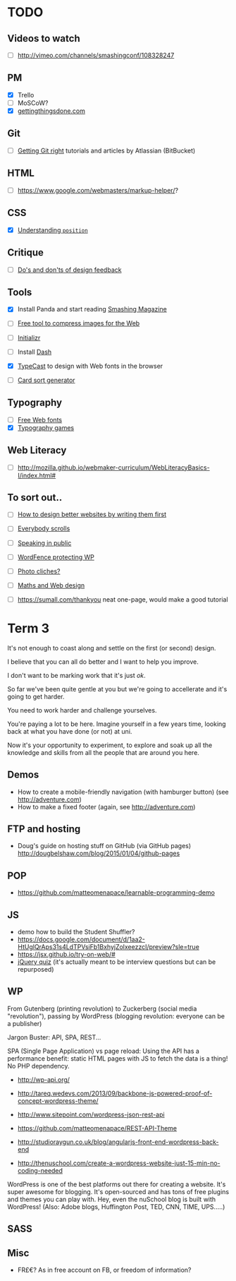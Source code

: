 # TODO

## Videos to watch

- [ ] http://vimeo.com/channels/smashingconf/108328247

## PM

- [x] Trello 
- [ ] MoSCoW?
- [x] [gettingthingsdone.com](http://gettingthingsdone.com/)

## Git

- [ ] [Getting Git right](https://www.atlassian.com/git) tutorials and articles by Atlassian (BitBucket)

## HTML

- [ ] https://www.google.com/webmasters/markup-helper/?

## CSS

- [x] [Understanding `position`](http://blog.froont.com/positioning-in-web-design)

## Critique

- [ ] [Do's and don'ts of design feedback](https://medium.com/@gem_ray/how-to-give-better-product-feedback-a38d3e2d4890)

## Tools

- [x] Install Panda and start reading [Smashing Magazine](http://www.smashingmagazine.com/)
- [ ] [Free tool to compress images for the Web](https://compressor.io)
- [ ] [Initializr](http://www.initializr.com/)
- [ ] Install [Dash](http://kapeli.com/dash)
- [x] [TypeCast](http://typecast.com) to design with Web fonts in the browser
- [ ] [Card sort generator](http://ignorethecode.net/blog/2015/03/20/card_sort_generator)


## Typography

- [ ] [Free Web fonts](http://www.typewolf.com/free-fonts)
- [x] [Typography games](http://type.method.ac)

## Web Literacy

- [ ] http://mozilla.github.io/webmaker-curriculum/WebLiteracyBasics-I/index.html#

## To sort out..

- [ ] [How to design better websites by writing them first](https://userbrain.net/blog/writing-better-websites)

- [ ] [Everybody scrolls](http://www.hugeinc.com/ideas/perspective/everybody-scrolls)

- [ ] [Speaking in public](http://speaking.io/)

- [ ] [WordFence protecting WP](http://www.wordfence.com/)
- [ ] [Photo cliches?](https://gonebeforelong.wordpress.com/2013/05/06/cliches/)

- [ ] [Maths and Web design](http://www.smashingmagazine.com/2010/02/09/applying-mathematics-to-web-design)

- [ ] https://sumall.com/thankyou neat one-page, would make a good tutorial 


# Term 3

It's not enough to coast along and settle on the first (or second) design.

I believe that you can all do better and I want to help you improve. 

I don't want to be marking work that it's just *ok*. 

So far we've been quite gentle at you but we're going to accellerate and it's going to get harder.

You need to work harder and challenge yourselves.

You're paying a lot to be here. Imagine yourself in a few years time, looking back at what you have done (or not) at uni. 

Now it's your opportunity to experiment, to explore and soak up all the knowledge and skills from all the people that are around you here.

## Demos

* How to create a mobile-friendly navigation (with hamburger button) (see http://adventure.com)
* How to make a fixed footer (again, see http://adventure.com)

## FTP and hosting

* Doug's guide on hosting stuff on GitHub (via GitHub pages) http://dougbelshaw.com/blog/2015/01/04/github-pages

## POP

* https://github.com/matteomenapace/learnable-programming-demo

## JS

* demo how to build the Student Shuffler?
* https://docs.google.com/document/d/1aa2-HtUglQrAps31s4LdTPVsiFb1BxhyjZolxeezzcI/preview?sle=true
* https://jsx.github.io/try-on-web/#
* [jQuery quiz](http://tonyfreed.com/blog/top_jquery_interview_question_2015#sthash.utx9nyaD.dpbs) (it's actually meant to be interview questions but can be repurposed)

## WP

From Gutenberg (printing revolution) to Zuckerberg (social media "revolution"), passing by WordPress (blogging revolution: everyone can be a publisher)

Jargon Buster: API, SPA, REST...

SPA (Single Page Application) vs page reload: Using the API has a performance benefit: static HTML pages with JS to fetch the data is a thing! No PHP dependency.

* http://wp-api.org/
* http://tareq.wedevs.com/2013/09/backbone-js-powered-proof-of-concept-wordpress-theme/	
* http://www.sitepoint.com/wordpress-json-rest-api
* https://github.com/matteomenapace/REST-API-Theme
* http://studioraygun.co.uk/blog/angularjs-front-end-wordpress-back-end

* http://thenuschool.com/create-a-wordpress-website-just-15-min-no-coding-needed

WordPress is one of the best platforms out there for creating a website. It's super awesome for blogging. It's open-sourced and has tons of free plugins and themes you can play with. 
Hey, even the nuSchool blog is built with WordPress! (Also: Adobe blogs, Huffington Post, TED, CNN, TIME, UPS.....)


## SASS

## Misc

- FR£€? As in free account on FB, or freedom of information?



